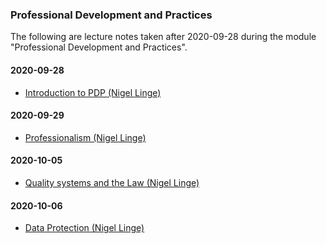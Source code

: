 ### Professional Development and Practices

The following are lecture notes taken after 2020-09-28 during the module "Professional Development and Practices".

#### 2020-09-28

* [Introduction to PDP (Nigel Linge)](001-introduction-to-pdp.md) 

#### 2020-09-29

* [Professionalism (Nigel Linge)](002-professionalism.md)

#### 2020-10-05

* [Quality systems and the Law (Nigel Linge)](003-quality-systems-and-the-law.md)  

#### 2020-10-06

* [Data Protection (Nigel Linge)](004-data-protection.md)   
